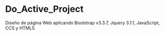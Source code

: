 # Do_Active_Project
Diseño de página Web aplicando Bootstrap v3.3.7, Jquery 3.1.1, JavaScript, CCS y HTML5.

